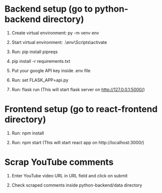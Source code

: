 # Backend setup (go to python-backend directory)

1) Create virtual environment: py -m venv env

2) Start virtual environment: .\env\Scripts\activate

3) Run: pip install pipreqs

4) pip install -r requirements.txt

5) Put your google API key inside .env file

6) Run: set FLASK_APP=api.py

7) Run: flask run (This will start flask server on http://127.0.0.1:5000/)


# Frontend setup (go to react-frontend directory)

1) Run: npm install

2) Run: npm start (This will start react app on http://localhost:3000/)


# Scrap YouTube comments

1) Enter YouTube video URL in URL field and click on submit

2) Check scraped comments inside python-backend/data directory

